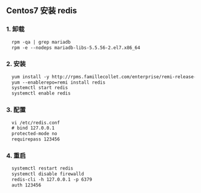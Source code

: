 ## Centos7 安装 redis
### 1. 卸载
```markdown
  rpm -qa | grep mariadb
  rpm -e --nodeps mariadb-libs-5.5.56-2.el7.x86_64
```
### 2. 安装
```markdown
  yum install -y http://rpms.famillecollet.com/enterprise/remi-release-7.rpm
  yum --enablerepo=remi install redis
  systemctl start redis
  systemctl enable redis
```
### 3. 配置
```markdown
  vi /etc/redis.conf
  # bind 127.0.0.1
  protected-mode no
  requirepass 123456
```
### 4. 重启
```markdown
  systemctl restart redis
  systemctl disable firewalld
  redis-cli -h 127.0.0.1 -p 6379
  auth 123456
```

